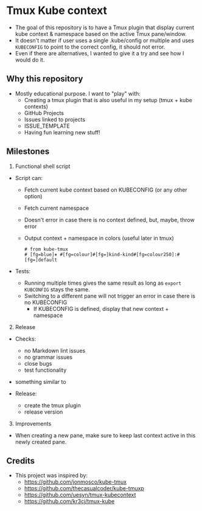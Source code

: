 # Tmux Kube context

* The goal of this repository is to have a Tmux plugin that display current kube context & namespace based on the active Tmux pane/window.
* It doesn't matter if user uses a single .kube/config or multiple and uses `KUBECONFIG` to point to the correct config, it should not error.
* Even if there are alternatives, I wanted to give it a try and see how I would do it.

## Why this repository

* Mostly educational purpose. I want to "play" with:
  * Creating a tmux plugin that is also useful in my setup (tmux + kube contexts)
  * GitHub Projects
  * Issues linked to projects
  * ISSUE_TEMPLATE
  * Having fun learning new stuff!

## Milestones

1. Functional shell script

* Script can:
  * Fetch current kube context based on KUBECONFIG (or any other option)
  * Fetch current namespace
  * Doesn't error in case there is no context defined, but, maybe, throw error
  * Output context + namespace in colors (useful later in tmux)

    ```console
    # from kube-tmux
    # [fg=blue]⎈ #[fg=colour]#[fg=]kind-kind#[fg=colour250]:#[fg=]default
    ```

* Tests:
  * Running multiple times gives the same result as long as `export KUBCONFIG` stays the same.
  * Switching to a different pane will not trigger an error in case there is no KUBECONFIG
    * If KUBECONFIG is defined, display that new context + namespace

2. Release

* Checks:
  * no Markdown lint issues
  * no grammar issues
  * close bugs
  * test functionality
* something similar to

* Release:
  * create the tmux plugin
  * release version

3. Improvements

* When creating a new pane, make sure to keep last context active in this newly created pane.

## Credits

* This project was inspired by:
  * <https://github.com/jonmosco/kube-tmux>
  * <https://github.com/thecasualcoder/kube-tmuxp>
  * <https://github.com/uesyn/tmux-kubecontext>
  * <https://github.com/kr3cj/tmux-kube>
